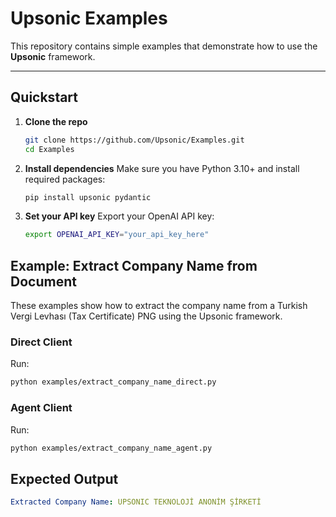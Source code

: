 # Upsonic Examples

This repository contains simple examples that demonstrate how to use the **Upsonic** framework.

---

## Quickstart

1. **Clone the repo**
   ```bash
   git clone https://github.com/Upsonic/Examples.git
   cd Examples
   ```

2. **Install dependencies**
   Make sure you have Python 3.10+ and install required packages:
   ```bash
   pip install upsonic pydantic
   ```

3. **Set your API key**
   Export your OpenAI API key:
   ```bash
   export OPENAI_API_KEY="your_api_key_here"
   ```

## Example: Extract Company Name from Document

These examples show how to extract the company name from a Turkish Vergi Levhası (Tax Certificate) PNG using the Upsonic framework.

### Direct Client
Run:
```bash
python examples/extract_company_name_direct.py
```

### Agent Client
Run:
```bash
python examples/extract_company_name_agent.py
```

## Expected Output
```yaml
Extracted Company Name: UPSONIC TEKNOLOJİ ANONİM ŞİRKETİ
```